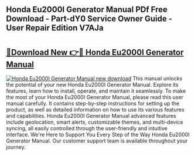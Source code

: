 ## Honda Eu2000I Generator Manual PDf Free Download - Part-dY0 Service Owner Guide - User Repair Edition V7AJa

# <h2><a href="http://bc3868.oget.top/?id=Honda+Eu2000I+Generator+Manual">🔗Download New 👉🔴 Honda Eu2000I Generator Manual</a></h2>

[![Honda Eu2000I Generator Manual new download](https://i.imgur.com/5g1atiW.png)](http://bc3868.oget.top/?id=Honda+Eu2000I+Generator+Manual)
This manual unlocks the potential of your new Honda Eu2000I Generator Manual. Explore its features, learn how to install, operate, and maintain it seamlessly. To make the most of your Honda Eu2000I Generator Manual, please read this user manual carefully. It contains step-by-step instructions for setting up the product, as well as detailed information on how to use its various features and capabilities. Honda Eu2000I Generator Manual advanced features include geolocation, smart alerts, customizable themes, and multi-device syncing, all easily controlled through the user-friendly and intuitive interface. We're Here to Support You Every Step of the Way Honda Eu2000I Generator Manual. Our customer support team is available throughout your journey.
